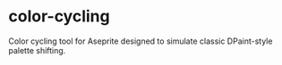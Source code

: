 # color-cycling
Color cycling tool for Aseprite designed to simulate classic DPaint-style palette shifting.
